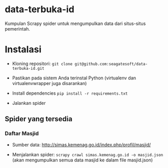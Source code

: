 # data-terbuka-id

Kumpulan Scrapy spider untuk mengumpulkan data dari situs-situs pemerintah.

# Instalasi

* Kloning repositori: `git clone git@github.com:seagatesoft/data-terbuka-id.git`

* Pastikan pada sistem Anda terinstal Python (virtualenv dan virtualenvwrapper juga disarankan)

* Install dependencies `pip install -r requirements.txt`

* Jalankan spider

## Spider yang tersedia

### Daftar Masjid

* Sumber data: http://simas.kemenag.go.id/index.php/profil/masjid/

* Menjalankan spider: `scrapy crawl simas.kemenag.go.id -o masjid.json` (akan mengumpulkan semua data masjid ke dalam file masjid.json)

